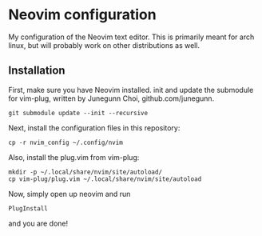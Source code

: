 # Neovim configuration

My configuration of the Neovim text editor. This is primarily meant for arch
linux, but will probably work on other distributions as well.

## Installation

First, make sure you have Neovim installed. init and update the submodule for vim-plug, written by Junegunn Choi,
github.com/junegunn.

    git submodule update --init --recursive

Next, install the configuration files in this repository:

    cp -r nvim_config ~/.config/nvim

Also, install the plug.vim from vim-plug:

    mkdir -p ~/.local/share/nvim/site/autoload/
    cp vim-plug/plug.vim ~/.local/share/nvim/site/autoload

Now, simply open up neovim and run

    PlugInstall

and you are done!

